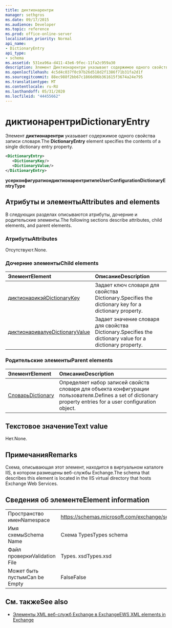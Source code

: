 ```yaml
---
title: диктионарентри
manager: sethgros
ms.date: 09/17/2015
ms.audience: Developer
ms.topic: reference
ms.prod: office-online-server
localization_priority: Normal
api_name:
- DictionaryEntry
api_type:
- schema
ms.assetid: 531ea96a-d411-43e6-9fec-11fa2c959a30
description: Элемент Диктионарентри указывает содержимое одного свойства записи словаря.
ms.openlocfilehash: 4c5d4c037f0c97b26d518d2f1386f71b31fa2d1f
ms.sourcegitcommit: 88ec988f2bb67c1866d06b361615f3674a24e795
ms.translationtype: MT
ms.contentlocale: ru-RU
ms.lasthandoff: 05/31/2020
ms.locfileid: "44455662"
---
```

# <a name="dictionaryentry"></a><span data-ttu-id="8c7a1-103">диктионарентри</span><span class="sxs-lookup"><span data-stu-id="8c7a1-103">DictionaryEntry</span></span>

<span data-ttu-id="8c7a1-104">Элемент **диктионарентри** указывает содержимое одного свойства записи словаря.</span><span class="sxs-lookup"><span data-stu-id="8c7a1-104">The **DictionaryEntry** element specifies the contents of a single dictionary entry property.</span></span> 
  
```xml
<DictionaryEntry>
   <DictionaryKey/>
   <DictionaryValue/>
</DictionaryEntry>
```

 <span data-ttu-id="8c7a1-105">**усерконфигуратиондиктионарентритипе**</span><span class="sxs-lookup"><span data-stu-id="8c7a1-105">**UserConfigurationDictionaryEntryType**</span></span>
## <a name="attributes-and-elements"></a><span data-ttu-id="8c7a1-106">Атрибуты и элементы</span><span class="sxs-lookup"><span data-stu-id="8c7a1-106">Attributes and elements</span></span>

<span data-ttu-id="8c7a1-107">В следующих разделах описываются атрибуты, дочерние и родительские элементы.</span><span class="sxs-lookup"><span data-stu-id="8c7a1-107">The following sections describe attributes, child elements, and parent elements.</span></span>
  
### <a name="attributes"></a><span data-ttu-id="8c7a1-108">Атрибуты</span><span class="sxs-lookup"><span data-stu-id="8c7a1-108">Attributes</span></span>

<span data-ttu-id="8c7a1-109">Отсутствуют.</span><span class="sxs-lookup"><span data-stu-id="8c7a1-109">None.</span></span>
  
### <a name="child-elements"></a><span data-ttu-id="8c7a1-110">Дочерние элементы</span><span class="sxs-lookup"><span data-stu-id="8c7a1-110">Child elements</span></span>

|<span data-ttu-id="8c7a1-111">**Элемент**</span><span class="sxs-lookup"><span data-stu-id="8c7a1-111">**Element**</span></span>|<span data-ttu-id="8c7a1-112">**Описание**</span><span class="sxs-lookup"><span data-stu-id="8c7a1-112">**Description**</span></span>|
|:-----|:-----|
|[<span data-ttu-id="8c7a1-113">диктионарикэй</span><span class="sxs-lookup"><span data-stu-id="8c7a1-113">DictionaryKey</span></span>](dictionarykey.md) <br/> |<span data-ttu-id="8c7a1-114">Задает ключ словаря для свойства Dictionary.</span><span class="sxs-lookup"><span data-stu-id="8c7a1-114">Specifies the dictionary key for a dictionary property.</span></span>  <br/> |
|[<span data-ttu-id="8c7a1-115">диктионаривалуе</span><span class="sxs-lookup"><span data-stu-id="8c7a1-115">DictionaryValue</span></span>](dictionaryvalue.md) <br/> |<span data-ttu-id="8c7a1-116">Задает значение словаря для свойства Dictionary.</span><span class="sxs-lookup"><span data-stu-id="8c7a1-116">Specifies the dictionary value for a dictionary property.</span></span>  <br/> |
   
### <a name="parent-elements"></a><span data-ttu-id="8c7a1-117">Родительские элементы</span><span class="sxs-lookup"><span data-stu-id="8c7a1-117">Parent elements</span></span>

|<span data-ttu-id="8c7a1-118">**Элемент**</span><span class="sxs-lookup"><span data-stu-id="8c7a1-118">**Element**</span></span>|<span data-ttu-id="8c7a1-119">**Описание**</span><span class="sxs-lookup"><span data-stu-id="8c7a1-119">**Description**</span></span>|
|:-----|:-----|
|[<span data-ttu-id="8c7a1-120">Словарь</span><span class="sxs-lookup"><span data-stu-id="8c7a1-120">Dictionary</span></span>](dictionary.md) <br/> |<span data-ttu-id="8c7a1-121">Определяет набор записей свойств словаря для объекта конфигурации пользователя.</span><span class="sxs-lookup"><span data-stu-id="8c7a1-121">Defines a set of dictionary property entries for a user configuration object.</span></span>  <br/> |
   
## <a name="text-value"></a><span data-ttu-id="8c7a1-122">Текстовое значение</span><span class="sxs-lookup"><span data-stu-id="8c7a1-122">Text value</span></span>

<span data-ttu-id="8c7a1-123">Нет.</span><span class="sxs-lookup"><span data-stu-id="8c7a1-123">None.</span></span>
  
## <a name="remarks"></a><span data-ttu-id="8c7a1-124">Примечания</span><span class="sxs-lookup"><span data-stu-id="8c7a1-124">Remarks</span></span>

<span data-ttu-id="8c7a1-125">Схема, описывающая этот элемент, находится в виртуальном каталоге IIS, в котором размещены веб-службы Exchange.</span><span class="sxs-lookup"><span data-stu-id="8c7a1-125">The schema that describes this element is located in the IIS virtual directory that hosts Exchange Web Services.</span></span>
  
## <a name="element-information"></a><span data-ttu-id="8c7a1-126">Сведения об элементе</span><span class="sxs-lookup"><span data-stu-id="8c7a1-126">Element information</span></span>

|||
|:-----|:-----|
|<span data-ttu-id="8c7a1-127">Пространство имен</span><span class="sxs-lookup"><span data-stu-id="8c7a1-127">Namespace</span></span>  <br/> |https://schemas.microsoft.com/exchange/services/2006/types  <br/> |
|<span data-ttu-id="8c7a1-128">Имя схемы</span><span class="sxs-lookup"><span data-stu-id="8c7a1-128">Schema Name</span></span>  <br/> |<span data-ttu-id="8c7a1-129">Схема Types</span><span class="sxs-lookup"><span data-stu-id="8c7a1-129">Types schema</span></span>  <br/> |
|<span data-ttu-id="8c7a1-130">Файл проверки</span><span class="sxs-lookup"><span data-stu-id="8c7a1-130">Validation File</span></span>  <br/> |<span data-ttu-id="8c7a1-131">Types. xsd</span><span class="sxs-lookup"><span data-stu-id="8c7a1-131">Types.xsd</span></span>  <br/> |
|<span data-ttu-id="8c7a1-132">Может быть пустым</span><span class="sxs-lookup"><span data-stu-id="8c7a1-132">Can be Empty</span></span>  <br/> |<span data-ttu-id="8c7a1-133">False</span><span class="sxs-lookup"><span data-stu-id="8c7a1-133">False</span></span>  <br/> |
   
## <a name="see-also"></a><span data-ttu-id="8c7a1-134">См. также</span><span class="sxs-lookup"><span data-stu-id="8c7a1-134">See also</span></span>

- [<span data-ttu-id="8c7a1-135">Элементы XML веб-служб Exchange в Exchange</span><span class="sxs-lookup"><span data-stu-id="8c7a1-135">EWS XML elements in Exchange</span></span>](ews-xml-elements-in-exchange.md)


